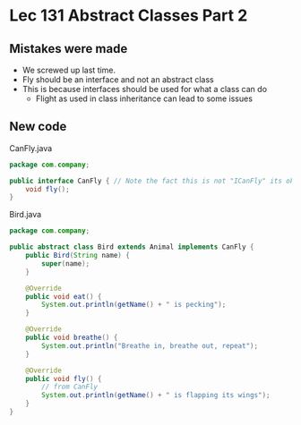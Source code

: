 # Lec 131 Abstract Classes Part 2

## Mistakes were made
* We screwed up last time.
* Fly should be an interface and not an abstract class
* This is because interfaces should be used for what a class can do
  * Flight as used in class inheritance can lead to some issues

## New code
CanFly.java
```java
package com.company;

public interface CanFly { // Note the fact this is not "ICanFly" its ok to break this rule sometimes
    void fly();
}
```
Bird.java

```java
package com.company;

public abstract class Bird extends Animal implements CanFly {
    public Bird(String name) {
        super(name);
    }

    @Override
    public void eat() {
        System.out.println(getName() + " is pecking");
    }

    @Override
    public void breathe() {
        System.out.println("Breathe in, breathe out, repeat");
    }

    @Override
    public void fly() {
        // from CanFly
        System.out.println(getName() + " is flapping its wings");
    }
}
```
